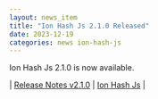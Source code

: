 ```yaml
---
layout: news_item
title: "Ion Hash Js 2.1.0 Released"
date: 2023-12-19
categories: news ion-hash-js
---
```


Ion Hash Js 2.1.0 is now available.

| [Release Notes v2.1.0](https://github.com/amazon-ion/ion-hash-js/releases/tag/v2.1.0) | [Ion Hash Js](https://github.com/amazon-ion/ion-hash-js) |

